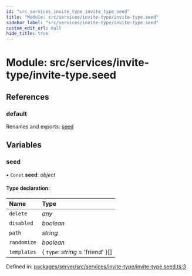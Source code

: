```yaml
---
id: "src_services_invite_type_invite_type_seed"
title: "Module: src/services/invite-type/invite-type.seed"
sidebar_label: "src/services/invite-type/invite-type.seed"
custom_edit_url: null
hide_title: true
---
```


# Module: src/services/invite-type/invite-type.seed

## References

### default

Renames and exports: [seed](src_services_invite_type_invite_type_seed.md#seed)

## Variables

### seed

• `Const` **seed**: *object*

#### Type declaration:

Name | Type |
:------ | :------ |
`delete` | *any* |
`disabled` | *boolean* |
`path` | *string* |
`randomize` | *boolean* |
`templates` | { `type`: *string* = 'friend' }[] |

Defined in: [packages/server/src/services/invite-type/invite-type.seed.ts:3](https://github.com/xr3ngine/xr3ngine/blob/7650c2bea/packages/server/src/services/invite-type/invite-type.seed.ts#L3)

